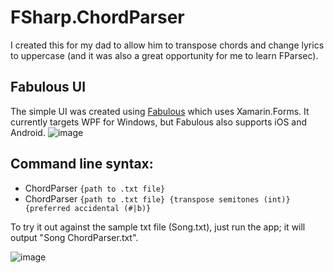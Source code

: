 # FSharp.ChordParser

I created this for my dad to allow him to transpose chords and change lyrics to uppercase (and it was also a great opportunity for me to learn FParsec).

## Fabulous UI
The simple UI was created using [Fabulous](https://fsprojects.github.io/Fabulous/) which uses Xamarin.Forms. It currently targets WPF for Windows, but Fabulous also supports iOS and Android.
![image](https://user-images.githubusercontent.com/1030435/144327830-f80de4b3-7f42-428d-8dd8-3ef9a221d2b6.png)

## Command line syntax:
- ChordParser `{path to .txt file}`
- ChordParser `{path to .txt file} {transpose semitones (int)} {preferred accidental (#|b)}`

To try it out against the sample txt file (Song.txt), just run the app; it will output "Song ChordParser.txt". 

![image](https://user-images.githubusercontent.com/1030435/140804949-24957862-9ab6-41f4-bd22-8cdc51356d03.png)
